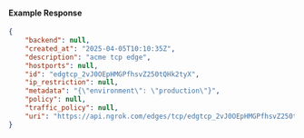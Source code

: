 <!-- Code generated for API Clients. DO NOT EDIT. -->

#### Example Response

```json
{
	"backend": null,
	"created_at": "2025-04-05T10:10:35Z",
	"description": "acme tcp edge",
	"hostports": null,
	"id": "edgtcp_2vJ0OEpHMGPfhsvZ250tQHk2tyX",
	"ip_restriction": null,
	"metadata": "{\"environment\": \"production\"}",
	"policy": null,
	"traffic_policy": null,
	"uri": "https://api.ngrok.com/edges/tcp/edgtcp_2vJ0OEpHMGPfhsvZ250tQHk2tyX"
}
```
